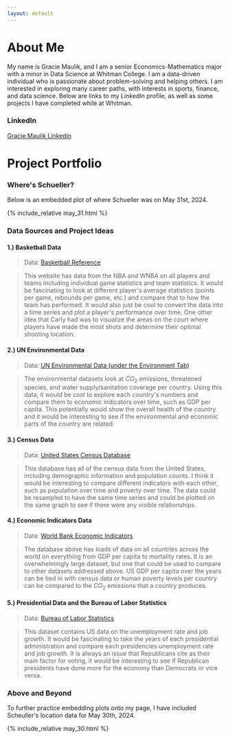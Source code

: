 ```yaml
---
layout: default
---
```


# About Me

My name is Gracie Maulik, and I am a senior Economics-Mathematics major with a minor in Data Science at Whitman College. I am a data-driven individual who is passionate about problem-solving and helping others. I am interested in exploring many career paths, with interests in sports, finance, and data science. Below are links to my LinkedIn profile, as well as some projects I have completed while at Whitman.

### LinkedIn

[Gracie Maulik Linkedin](https://www.linkedin.com/in/gracie-maulik-195049262)

# Project Portfolio

### Where's Schueller?

Below is an embedded plot of where Schueller was on May 31st, 2024.

{% include_relative may_31.html %}

### Data Sources and Project Ideas

#### 1.) Basketball Data

> Data: [Basketball Reference](https://www.basketball-reference.com/wnba/teams/)

> This website has data from the NBA and WNBA on all players and teams including individual game statistics and team statistics. It would be fascinating to look at different player's average statistics (points per game, rebounds per game, etc.) and compare that to how the team has performed. It would also just be cool to convert the data into a time series and plot a player's performance over time. One other idea that Carly had was to visualize the areas on the court where players have made the most shots and determine their optimal shooting location.

#### 2.) UN Environmental Data

> Data: [UN Environmental Data (under the Environment Tab)](https://data.un.org)

> The environmental datasets look at $CO_2$ emissions, threatened species, and water supply/sanitation coverage per country. Using this data, it would be cool to explore each country's numbers and compare them to economic indicators over time, such as GDP per capita. This potentially would show the overall health of the country and it would be interesting to see if the environmental and economic parts of the country are related. 

#### 3.) Census Data

> Data: [United States Census Database](https://data.census.gov/)

> This database has all of the census data from the United States, including demographic information and population counts. I think it would be interesting to compare different indicators with each other, such as population over time and poverty over time. The data could be resampled to have the same time series and could be plotted on the same graph to see if there were any visible relationships. 

#### 4.) Economic Indicators Data

> Data: [World Bank Economic Indicators](https://databank.worldbank.org/)

> The database above has loads of data on all countries across the world on everything from GDP per capita to mortality rates. It is an overwhelmingly large dataset, but one that could be used to compare to other datasets addressed above. US GDP per capita over the years can be tied in with census data or human poverty levels per country can be compared to the $CO_2$ emissions that a country produces. 

#### 5.) Presidential Data and the Bureau of Labor Statistics

> Data: [Bureau of Labor Statistics](https://data.bls.gov/dataQuery/search)

> This dataset contains US data on the unemployment rate and job growth. It would be fascinating to take the years of each presidential administration and compare each presidencies unemployment rate and job growth. It is always an issue that Republicans cite as their main factor for voting, it would be interesting to see if Republican presidents have done more for the economy than Democrats or vice versa.

### Above and Beyond

To further practice embedding plots onto my page, I have included Scheuller's location data for May 30th, 2024. 

{% include_relative may_30.html %}

